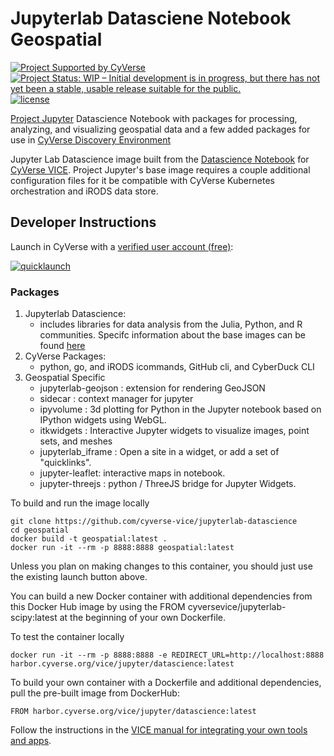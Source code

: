 # Jupyterlab Datasciene Notebook Geospatial

[![Project Supported by CyVerse](https://de.cyverse.org/Powered-By-CyVerse-blue.svg)](https://learning.cyverse.org/projects/vice/en/latest/) [![Project Status: WIP – Initial development is in progress, but there has not yet been a stable, usable release suitable for the public.](https://www.repostatus.org/badges/latest/active.svg)](https://www.repostatus.org/#active) [![license](https://img.shields.io/badge/license-BSD3-red.svg?style=flat-square)](https://opensource.org/licenses/BSD-3-Clause)

[Project Jupyter](https://jupyter.org/) Datascience Notebook with packages for processing, analyzing, and visualizing geospatial data and a few added packages for use in [CyVerse Discovery Environment](https://de.cyverse.org/)

Jupyter Lab Datascience image built from the [Datascience Notebook](https://hub.docker.com/r/jupyter/datascience-notebook) for [CyVerse VICE](https://learning.cyverse.org/vice/about/). Project Jupyter's base image requires a couple additional configuration files for it be compatible with CyVerse Kubernetes orchestration and iRODS data store.

## Developer Instructions

Launch in CyVerse with a [verified user account (free)](https://user.cyverse.org):

[![quicklaunch](https://img.shields.io/badge/Datascience-latest-orange?style=plastic&logo=jupyter)](https://de.cyverse.org/apps/de/cc77b788-bc45-11eb-9934-008cfa5ae621/launch)

### Packages

1. Jupyterlab Datascience:
    - includes libraries for data analysis from the Julia, Python, and R communities.
    Specifc information about the base images can be found [here](https://jupyter-docker-stacks.readthedocs.io/en/latest/using/selecting.html)
2. CyVerse Packages:
    - python, go, and iRODS icommands, GitHub cli, and CyberDuck CLI
3. Geospatial Specific
    - jupyterlab-geojson : extension for rendering GeoJSON
    - sidecar : context manager for jupyter
    - ipyvolume : 3d plotting for Python in the Jupyter notebook based on IPython widgets using WebGL.
    - itkwidgets : Interactive Jupyter widgets to visualize images, point sets, and meshes
    - jupyterlab_iframe : Open a site in a widget, or add a set of "quicklinks".
    - jupyter-leaflet: interactive maps in notebook.
    - jupyter-threejs : python / ThreeJS bridge for Jupyter Widgets.

To build and run the image locally

```
git clone https://github.com/cyverse-vice/jupyterlab-datascience
cd geospatial
docker build -t geospatial:latest .
docker run -it --rm -p 8888:8888 geospatial:latest
```

Unless you plan on making changes to this container, you should just use the existing launch button above.

You can build a new Docker container with additional dependencies from this Docker Hub image by using the FROM cyversevice/jupyterlab-scipy:latest at the beginning of your own Dockerfile.

To test the container locally

```
docker run -it --rm -p 8888:8888 -e REDIRECT_URL=http://localhost:8888 harbor.cyverse.org/vice/jupyter/datascience:latest
```

To build your own container with a Dockerfile and additional dependencies, pull the pre-built image from DockerHub:

```
FROM harbor.cyverse.org/vice/jupyter/datascience:latest
```

Follow the instructions in the [VICE manual for integrating your own tools and apps](https://learning.cyverse.org/vice/extend_apps/#building-an-app-for-your-tool).
